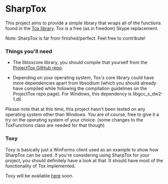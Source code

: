 SharpTox
========

This project aims to provide a simple library that wraps all of the functions found in the [Tox library](https://github.com/irungentoo/ProjectTox-Core "ProjectTox GitHub repo").
Tox is a free (as in freedom) Skype replacement.

Note: SharpTox is far from finished/perfect. Feel free to contribute!

### Things you'll need

* The libtoxcore library, you should compile that yourself from the [ProjectTox GitHub repo](https://github.com/irungentoo/ProjectTox-Core "Tox Github repo").

* Depending on your operating system, Tox's core library could have more dependencies apart from libsodium (which you should already have compiled while following the compilation guidelines on the ProjectTox repo page). For Windows, this dependency is libgcc_s_dw2-1.dll.

Please note that at this time, this project hasn't been tested on any operating system other than Windows. You are of course, free to give it a try on the operating system of your choice. (some changes to the ToxFunctions class are needed for that though)

### Toxy
Toxy is basically just a WinForms client used as an example to show how SharpTox can be used.
If you're considering using SharpTox for your project, you should definitely have a look at that. It should have most of the functionality of Tox implemented.

Toxy will be available [here](https://github.com/Impyy/Toxy) soon.
